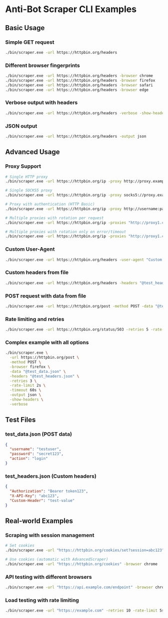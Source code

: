 # Anti-Bot Scraper CLI Examples

## Basic Usage

### Simple GET request
```bash
./bin/scraper.exe -url https://httpbin.org/headers
```

### Different browser fingerprints
```bash
./bin/scraper.exe -url https://httpbin.org/headers -browser chrome
./bin/scraper.exe -url https://httpbin.org/headers -browser firefox
./bin/scraper.exe -url https://httpbin.org/headers -browser safari
./bin/scraper.exe -url https://httpbin.org/headers -browser edge
```

### Verbose output with headers
```bash
./bin/scraper.exe -url https://httpbin.org/headers -verbose -show-headers
```

### JSON output
```bash
./bin/scraper.exe -url https://httpbin.org/headers -output json
```

## Advanced Usage

### Proxy Support
```bash
# Single HTTP proxy
./bin/scraper.exe -url https://httpbin.org/ip -proxy http://proxy.example.com:8080

# Single SOCKS5 proxy
./bin/scraper.exe -url https://httpbin.org/ip -proxy socks5://proxy.example.com:1080

# Proxy with authentication (HTTP Basic)
./bin/scraper.exe -url https://httpbin.org/ip -proxy http://username:password@proxy.example.com:8080

# Multiple proxies with rotation per request
./bin/scraper.exe -url https://httpbin.org/ip -proxies "http://proxy1.com:8080,http://proxy2.com:8080,socks5://proxy3.com:1080" -proxy-rotation per-request

# Multiple proxies with rotation only on error/timeout
./bin/scraper.exe -url https://httpbin.org/ip -proxies "http://proxy1.com:8080,http://proxy2.com:8080" -proxy-rotation on-error -verbose
```

### Custom User-Agent
```bash
./bin/scraper.exe -url https://httpbin.org/headers -user-agent "Custom Bot 1.0"
```

### Custom headers from file
```bash
./bin/scraper.exe -url https://httpbin.org/headers -headers "@test_headers.json"
```

### POST request with data from file
```bash
./bin/scraper.exe -url https://httpbin.org/post -method POST -data "@test_data.json"
```

### Rate limiting and retries
```bash
./bin/scraper.exe -url https://httpbin.org/status/503 -retries 5 -rate-limit 3s -verbose
```

### Complex example with all options
```bash
./bin/scraper.exe \
  -url https://httpbin.org/post \
  -method POST \
  -browser firefox \
  -data "@test_data.json" \
  -headers "@test_headers.json" \
  -retries 3 \
  -rate-limit 2s \
  -timeout 60s \
  -output json \
  -show-headers \
  -verbose
```

## Test Files

### test_data.json (POST data)
```json
{
  "username": "testuser",
  "password": "secret123",
  "action": "login"
}
```

### test_headers.json (Custom headers)
```json
{
  "Authorization": "Bearer token123",
  "X-API-Key": "abc123",
  "Custom-Header": "test-value"
}
```

## Real-world Examples

### Scraping with session management
```bash
# Set cookies
./bin/scraper.exe -url "https://httpbin.org/cookies/set?session=abc123" -browser chrome

# Use cookies (automatic with AdvancedScraper)
./bin/scraper.exe -url "https://httpbin.org/cookies" -browser chrome
```

### API testing with different browsers
```bash
./bin/scraper.exe -url "https://api.example.com/endpoint" -browser chrome -headers "@api_headers.json"
```

### Load testing with rate limiting
```bash
./bin/scraper.exe -url "https://example.com" -retries 10 -rate-limit 5s -verbose
```
